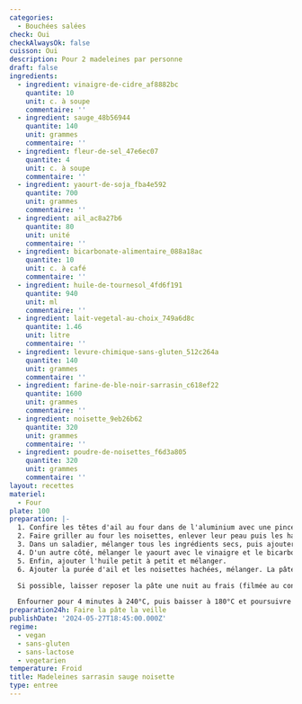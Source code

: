 ```yaml
---
categories:
  - Bouchées salées
check: Oui
checkAlwaysOk: false
cuisson: Oui
description: Pour 2 madeleines par personne
draft: false
ingredients:
  - ingredient: vinaigre-de-cidre_af8882bc
    quantite: 10
    unit: c. à soupe
    commentaire: ''
  - ingredient: sauge_48b56944
    quantite: 140
    unit: grammes
    commentaire: ''
  - ingredient: fleur-de-sel_47e6ec07
    quantite: 4
    unit: c. à soupe
    commentaire: ''
  - ingredient: yaourt-de-soja_fba4e592
    quantite: 700
    unit: grammes
    commentaire: ''
  - ingredient: ail_ac8a27b6
    quantite: 80
    unit: unité
    commentaire: ''
  - ingredient: bicarbonate-alimentaire_088a18ac
    quantite: 10
    unit: c. à café
    commentaire: ''
  - ingredient: huile-de-tournesol_4fd6f191
    quantite: 940
    unit: ml
    commentaire: ''
  - ingredient: lait-vegetal-au-choix_749a6d8c
    quantite: 1.46
    unit: litre
    commentaire: ''
  - ingredient: levure-chimique-sans-gluten_512c264a
    quantite: 140
    unit: grammes
    commentaire: ''
  - ingredient: farine-de-ble-noir-sarrasin_c618ef22
    quantite: 1600
    unit: grammes
    commentaire: ''
  - ingredient: noisette_9eb26b62
    quantite: 320
    unit: grammes
    commentaire: ''
  - ingredient: poudre-de-noisettes_f6d3a805
    quantite: 320
    unit: grammes
    commentaire: ''
layout: recettes
materiel:
  - Four
plate: 100
preparation: |-
  1. Confire les têtes d'ail au four dans de l'aluminium avec une pincée de  sel et quelques gouttes d'huile d'olive. Puis extraire la purée d'ail
  2. Faire griller au four les noisettes, enlever leur peau puis les hacher grossièrement
  3. Dans un saladier, mélanger tous les ingrédients secs, puis ajouter le lait petit à petit, puis mélanger
  4. D'un autre côté, mélanger le yaourt avec le vinaigre et le bicarbonate, jusqu'à ce que cela mousse bien. Ajotuer ce mélange à la pâte.
  5. Enfin, ajouter l'huile petit à petit et mélanger.
  6. Ajouter la purée d'ail et les noisettes hachées, mélanger. La pâte est prête.

  Si possible, laisser reposer la pâte une nuit au frais (filmée au contact). Verser la pâte dans les moules en y déposant une feuille de sauge au fond. Mettre au congélateur le temps de préchauffer le four à 240°C.

  Enfourner pour 4 minutes à 240°C, puis baisser à 180°C et poursuivre la cuisson durant 5 ou 6 minutes. À la sortie du four laisser refroidir légèrement puis mettre dans un tupperware pour qu'elles gardent leur humidité et leur moelleux.
preparation24h: Faire la pâte la veille
publishDate: '2024-05-27T18:45:00.000Z'
regime:
  - vegan
  - sans-gluten
  - sans-lactose
  - vegetarien
temperature: Froid
title: Madeleines sarrasin sauge noisette
type: entree
---
```



